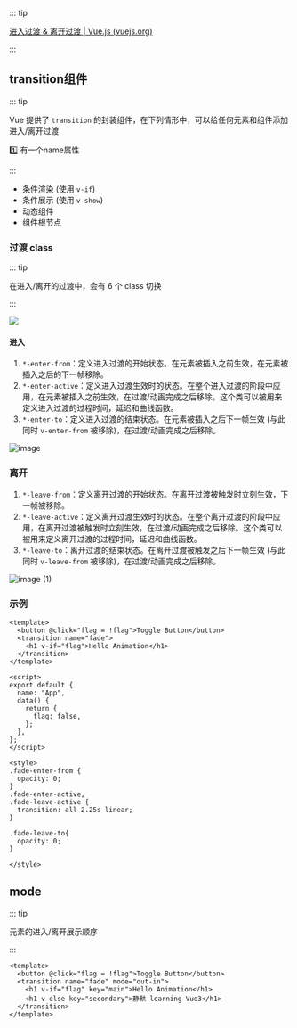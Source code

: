 ::: tip

[进入过渡 & 离开过渡 | Vue.js (vuejs.org)](https://v3.cn.vuejs.org/guide/transitions-enterleave.html#单元素-组件的过渡)

:::

## transition组件

::: tip

Vue 提供了 `transition` 的封装组件，在下列情形中，可以给任何元素和组件添加进入/离开过渡

:one: 有一个name属性

:::

- 条件渲染 (使用 `v-if`)
- 条件展示 (使用 `v-show`)
- 动态组件
- 组件根节点

### 过渡 class

::: tip

在进入/离开的过渡中，会有 6 个 class 切换

:::

![](https://v3.cn.vuejs.org/images/transitions.svg)

#### 进入

1. `*-enter-from`：定义进入过渡的开始状态。在元素被插入之前生效，在元素被插入之后的下一帧移除。
2. `*-enter-active`：定义进入过渡生效时的状态。在整个进入过渡的阶段中应用，在元素被插入之前生效，在过渡/动画完成之后移除。这个类可以被用来定义进入过渡的过程时间，延迟和曲线函数。
3. `*-enter-to`：定义进入过渡的结束状态。在元素被插入之后下一帧生效 (与此同时 `v-enter-from` 被移除)，在过渡/动画完成之后移除。

![image](https://gitee.com/q10viking/PictureRepos/raw/master/images//202112161008738.jpg)



### 离开

1. `*-leave-from`：定义离开过渡的开始状态。在离开过渡被触发时立刻生效，下一帧被移除。
2. `*-leave-active`：定义离开过渡生效时的状态。在整个离开过渡的阶段中应用，在离开过渡被触发时立刻生效，在过渡/动画完成之后移除。这个类可以被用来定义离开过渡的过程时间，延迟和曲线函数。
3. `*-leave-to`：离开过渡的结束状态。在离开过渡被触发之后下一帧生效 (与此同时 `v-leave-from` 被移除)，在过渡/动画完成之后移除。

![image (1)](https://gitee.com/q10viking/PictureRepos/raw/master/images//202112161016190.jpg)

### 示例

```vue {3-5,20-30}
<template>
  <button @click="flag = !flag">Toggle Button</button>
  <transition name="fade">
    <h1 v-if="flag">Hello Animation</h1>
  </transition>
</template>

<script>
export default {
  name: "App",
  data() {
    return {
      flag: false,
    };
  },
};
</script>

<style>
.fade-enter-from {
  opacity: 0;
}
.fade-enter-active,
.fade-leave-active {
  transition: all 2.25s linear;
}

.fade-leave-to{
  opacity: 0;
}

</style>
```



## mode

::: tip

元素的进入/离开展示顺序

:::

```vue {3-6}
<template>
  <button @click="flag = !flag">Toggle Button</button>
  <transition name="fade" mode="out-in">
    <h1 v-if="flag" key="main">Hello Animation</h1>
    <h1 v-else key="secondary">静默 learning Vue3</h1>
  </transition>
</template>
```

